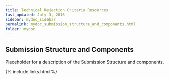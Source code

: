 ```yaml
---
title: Technical Rejection Criteria Resources
last_updated: July 3, 2016
sidebar: mydoc_sidebar
permalink: mydoc_submission_structure_and_components.html
folder: mydoc
---
```


## Submission Structure and Components

Placeholder for a description of the Submission Structure and components.


{% include links.html %}
